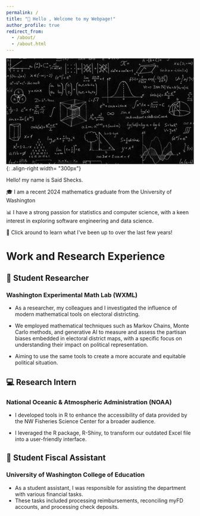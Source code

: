 ```yaml
---
permalink: /
title: "👋 Hello , Welcome to my Webpage!"
author_profile: true
redirect_from:
  - /about/
  - /about.html
---
```

![Illustration of Math](/images/Mathematics.jpg){: .align-right width= "300px"}

 Hello! my name is Said Shecks.

 🎓 I am a recent 2024 mathematics graduate from the University of Washington

 📊  I have a strong passion for statistics and computer science, with a keen interest in exploring software engineering and  data science.

 🚀 Click around to learn what I've been up to over the last few years!


# Work and Research Experience

## 🔎 Student Researcher 
### Washington Experimental Math Lab (WXML)
  * As a researcher, my colleagues and I investigated the influence of modern mathematical tools on electoral districting.

  * We employed mathematical techniques such as Markov Chains, Monte Carlo methods, and generative AI to measure and assess the partisan biases embedded in electoral district maps, with a specific focus on understanding their impact on political representation.

  * Aiming to use the same tools to create a more accurate and equitable political situation.

## 💻 Research Intern
### National Oceanic & Atmospheric Administration (NOAA)
  * I developed tools in R to enhance the accessibility of data provided by the NW Fisheries Science Center for a broader audience.

  * I leveraged the R package, R-Shiny, to transform our outdated Excel file into a user-friendly interface.

## 📁 Student Fiscal Assistant 
### University of Washington College of Education
  * As a student assistant, I was responsible for assisting the department with various financial tasks.
  *  These tasks included processing reimbursements, reconciling myFD accounts, and processing check deposits.